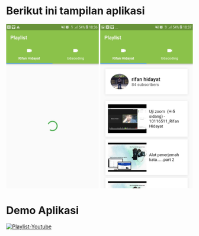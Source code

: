 
<h1><b>Berikut ini tampilan aplikasi</b></h1>


<img src="ss/1.jpeg" width="250" heigth="400">                   <img src="ss/2.jpeg" width="250" heigth="400">

<h1><b>Demo Aplikasi</b></h1>


[![Playlist-Youtube](https://img.youtube.com/vi/YVJSvsFhU7E/0.jpg)](https://www.youtube.com/watch?v=YVJSvsFhU7E)



